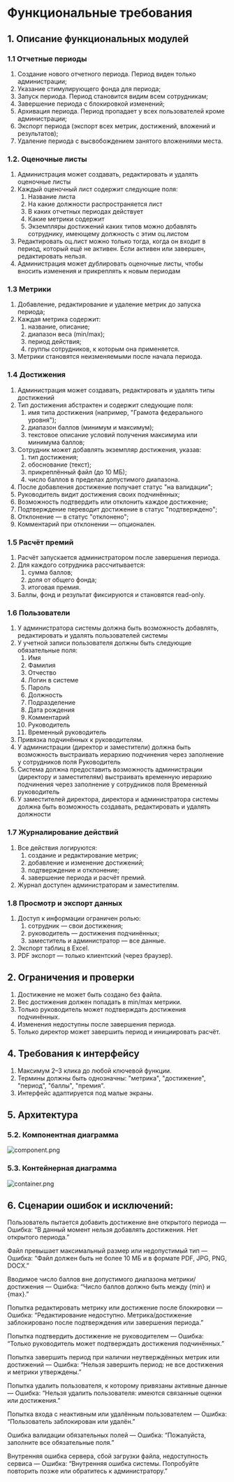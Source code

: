 # Функциональные требования

## 1. Описание функциональных модулей

### 1.1 Отчетные периоды
1. Создание нового отчетного периода. Период виден только администрации;
2. Указание стимулирующего фонда для периода;
3. Запуск периода. Период становится видим всем сотрудникам;
4. Завершение периода с блокировкой изменений;
5. Архивация периода. Период пропадает у всех пользователей кроме администрации;
6. Экспорт периода (экспорт всех метрик, достижений, вложений и результатов);
7. Удаление периода с высвобождением занятого вложениями места.

### 1.2. Оценочные листы
1. Администрация может создавать, редактировать и удалять оценочные листы
2. Каждый оценочный лист содержит следующие поля:
   1. Название листа
   2. На какие должности распространяется лист
   3. В каких отчетных периодах действует
   4. Какие метрики содержит
   5. Экземпляры достижений каких типов можно добавлять сотруднику, имеющему должность с этим оц.листом
3. Редактировать оц.лист можно только тогда, когда он входит в период, который ещё не активен. Если активен или завершен, редактировать нельзя.
4. Администрация может дублировать оценочные листы, чтобы вносить изменения и прикреплять к новым периодам

### 1.3 Метрики
1. Добавление, редактирование и удаление метрик до запуска периода;
2. Каждая метрика содержит:
   1. название, описание;
   2. диапазон веса (min/max);
   3. период действия;
   4. группы сотрудников, к которым она применяется.
3. Метрики становятся неизменяемыми после начала периода.

### 1.4 Достижения
1. Администрация может создавать, редактировать и удалять типы достижений
2. Тип достижения абстрактен и содержит следующие поля:
   1. имя типа достижения (например, "Грамота федерального уровня");
   2. диапазон баллов (минимум и максимум);
   3. текстовое описание условий получения максимума или минимума баллов;
3. Сотрудник может добавлять экземпляр достижения, указав:
   1. тип достижения;
   2. обоснование (текст);
   3. прикреплённый файл (до 10 МБ);
   4. число баллов в пределах допустимого диапазона.
4. После добавления достижение получает статус "на валидации";
5. Руководитель видит достижения своих подчинённых;
6. Возможность подтвердить или отклонить каждое достижение;
7. Подтверждение переводит достижение в статус "подтверждено";
8. Отклонение — в статус "отклонено";
9. Комментарий при отклонении — опционален.

### 1.5 Расчёт премий
1. Расчёт запускается администратором после завершения периода.
2. Для каждого сотрудника рассчитывается:
   1. сумма баллов;
   2. доля от общего фонда;
   3. итоговая премия.
3. Баллы, фонд и результат фиксируются и становятся read-only.

### 1.6 Пользователи
1. У администратора системы должна быть возможность добавлять, редактировать и удалять пользователей системы
2. У учетной записи пользователя должны быть следующие обязательные поля:
   1. Имя
   2. Фамилия
   3. Отчество
   4. Логин в системе
   5. Пароль
   6. Должность
   7. Подразделение
   8. Дата рождения
   9. Комментарий
   10. Руководитель
   11. Временный руководитель
3. Привязка подчинённых к руководителям.
4. У администрации (директор и заместители) должна быть возможность выстраивать иерархию подчинения через заполнение у сотрудников поля Руководитель
5. Система должна предоставить возможность администрации (директору и заместителям) выстраивать временную иерархию подчинения через заполнение у сотрудников поля Временный руководитель
6. У заместителей директора, директора и администратора системы должна быть возможность создавать, редактировать и удалять должности

### 1.7 Журналирование действий
1. Все действия логируются:
   1. создание и редактирование метрик;
   2. добавление и изменение достижений;
   3. подтверждение и отклонение;
   4. завершение периода и расчёт премий.
2. Журнал доступен администраторам и заместителям.

### 1.8 Просмотр и экспорт данных
1. Доступ к информации ограничен ролью:
   1. сотрудник — свои достижения;
   2. руководитель — достижения подчинённых;
   3. заместитель и администратор — все данные.
2. Экспорт таблиц в Excel.
3. PDF экспорт — только клиентский (через браузер).


## 2. Ограничения и проверки
1. Достижение не может быть создано без файла.
2. Вес достижения должен попадать в min/max метрики.
3. Только руководитель может подтверждать достижения подчинённых.
4. Изменения недоступны после завершения периода.
5. Только директор может завершить период и инициировать расчёт.

## 4. Требования к интерфейсу

1. Максимум 2–3 клика до любой ключевой функции.
2. Термины должны быть однозначны: "метрика", "достижение", "период", "баллы", "премия".
3. Интерфейс адаптируется под малые экраны.

## 5. Архитектура

### 5.2. Компонентная диаграмма
![component.png](uml/c4_component.png)

### 5.3. Контейнерная диаграмма
![container.png](uml/c4_container.png)

## 6. Сценарии ошибок и исключений: 

Пользователь пытается добавить достижение вне открытого периода
— Ошибка: “В данный момент нельзя добавлять достижения. Нет открытого периода.”

Файл превышает максимальный размер или недопустимый тип
— Ошибка: “Файл должен быть не более 10 МБ и в формате PDF, JPG, PNG, DOCX.”

Вводимое число баллов вне допустимого диапазона метрики/достижения
— Ошибка: “Число баллов должно быть между {min} и {max}.”

Попытка редактировать метрику или достижение после блокировки
— Ошибка: “Редактирование недоступно. Метрика/достижение заблокировано после подтверждения или завершения периода.”

Попытка подтвердить достижение не руководителем
— Ошибка: “Только руководитель может подтверждать достижения подчинённых.”

Попытка завершить период при наличии неутверждённых метрик или достижений
— Ошибка: “Нельзя завершить период: не все достижения и метрики утверждены.”

Попытка удалить пользователя, к которому привязаны активные данные
— Ошибка: “Нельзя удалить пользователя: имеются связанные оценки или достижения.”

Попытка входа с неактивным или удалённым пользователем
— Ошибка: “Пользователь заблокирован или удалён.”

Ошибка валидации обязательных полей
— Ошибка: “Пожалуйста, заполните все обязательные поля.”

Внутренняя ошибка сервера, сбой загрузки файла, недоступность сервиса
— Ошибка: “Внутренняя ошибка системы. Попробуйте повторить позже или обратитесь к администратору.”